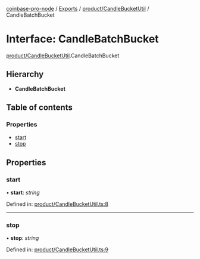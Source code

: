 [coinbase-pro-node](../../README.md) / [Exports](../../modules.md) / [product/CandleBucketUtil](../../modules/product_candlebucketutil.md) / CandleBatchBucket

# Interface: CandleBatchBucket

[product/CandleBucketUtil](../../modules/product_candlebucketutil.md).CandleBatchBucket

## Hierarchy

- **CandleBatchBucket**

## Table of contents

### Properties

- [start](candlebucketutil.candlebatchbucket.md#start)
- [stop](candlebucketutil.candlebatchbucket.md#stop)

## Properties

### start

• **start**: _string_

Defined in: [product/CandleBucketUtil.ts:8](https://github.com/bennycode/coinbase-pro-node/blob/3350621/src/product/CandleBucketUtil.ts#L8)

---

### stop

• **stop**: _string_

Defined in: [product/CandleBucketUtil.ts:9](https://github.com/bennycode/coinbase-pro-node/blob/3350621/src/product/CandleBucketUtil.ts#L9)
